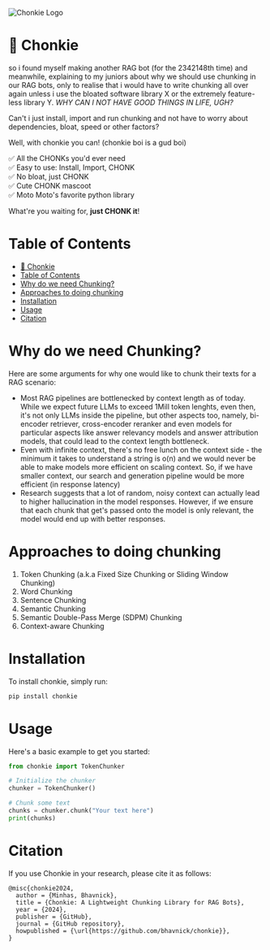 ![Chonkie Logo](https://github.com/bhavnicksm/chonkie/blob/6b1b1953494d47dda9a19688c842975184ccc986/assets/chonkie_logo_br_transparent_bg.png)
# 🦛 Chonkie

so i found myself making another RAG bot (for the 2342148th time) and meanwhile, explaining to my juniors about why we should use chunking in our RAG bots, only to realise that i would have to write chunking all over again unless i use the bloated software library X or the extremely feature-less library Y. _WHY CAN I NOT HAVE GOOD THINGS IN LIFE, UGH?_

Can't i just install, import and run chunking and not have to worry about dependencies, bloat, speed or other factors?

Well, with chonkie you can! (chonkie boi is a gud boi)

✅ All the CHONKs you'd ever need </br>
✅ Easy to use: Install, Import, CHONK </br>
✅ No bloat, just CHONK </br>
✅ Cute CHONK mascoot </br>
✅ Moto Moto's favorite python library </br>

What're you waiting for, **just CHONK it**!

# Table of Contents
- [🦛 Chonkie](#-chonkie)
- [Table of Contents](#table-of-contents)
- [Why do we need Chunking?](#why-do-we-need-chunking)
- [Approaches to doing chunking](#approaches-to-doing-chunking)
- [Installation](#installation)
- [Usage](#usage)
- [Citation](#citation)

# Why do we need Chunking?

Here are some arguments for why one would like to chunk their texts for a RAG scenario:

- Most RAG pipelines are bottlenecked by context length as of today. While we expect future LLMs to exceed 1Mill token lenghts, even then, it's not only LLMs inside the pipeline, but other aspects too, namely, bi-encoder retriever, cross-encoder reranker and even models for particular aspects like answer relevancy models and answer attribution models, that could lead to the context length bottleneck.
- Even with infinite context, there's no free lunch on the context side - the minimum it takes to understand a string is o(n) and we would never be able to make models more efficient on scaling context. So, if we have smaller context, our search and generation pipeline would be more efficient (in response latency)
- Research suggests that a lot of random, noisy context can actually lead to higher hallucination in the model responses. However, if we ensure that each chunk that get's passed onto the model is only relevant, the model would end up with better responses.

# Approaches to doing chunking

1. Token Chunking (a.k.a Fixed Size Chunking or Sliding Window Chunking)
2. Word Chunking
3. Sentence Chunking
4. Semantic Chunking
5. Semantic Double-Pass Merge (SDPM) Chunking
6. Context-aware Chunking

# Installation

To install chonkie, simply run:

```bash
pip install chonkie
```

# Usage

Here's a basic example to get you started:

```python
from chonkie import TokenChunker

# Initialize the chunker
chunker = TokenChunker()

# Chunk some text
chunks = chunker.chunk("Your text here")
print(chunks)
```

# Citation

If you use Chonkie in your research, please cite it as follows:

```
@misc{chonkie2024,
  author = {Minhas, Bhavnick},
  title = {Chonkie: A Lightweight Chunking Library for RAG Bots},
  year = {2024},
  publisher = {GitHub},
  journal = {GitHub repository},
  howpublished = {\url{https://github.com/bhavnick/chonkie}},
}
```

